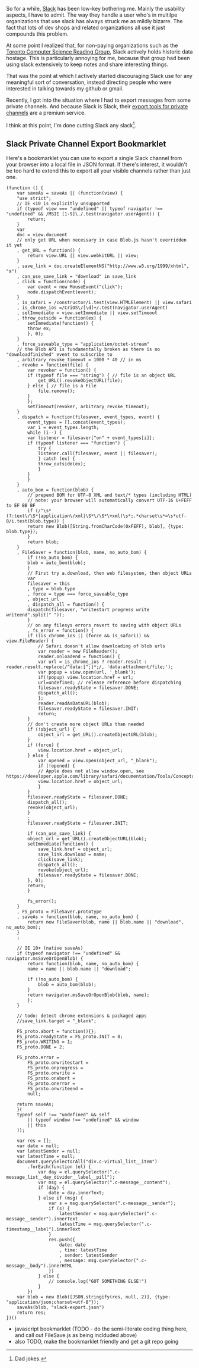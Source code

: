 So for a while, [Slack](TODO) has been low-key bothering me. Mainly the usability aspects, I have to admit. The way they handle a user who's in multilpe organizations that use slack has always struck me as mildly bizarre. The fact that lots of dev shops and related organizations all use it just compounds this problem.

At some point I realized that, for non-paying organizations such as the [Toronto Computer Science Reading Group](TODO), Slack actively holds historic data hostage. This is particularly annoying for me, because that group had been using slack extensively to keep notes and share interesting things.

That was the point at which I actively started discouraging Slack use for any meaningful sort of conversation, instead directing people who were interested in talking towards my github or gmail.

Recently, I got into the situation where I had to export messages from some private channels. And because Slack is Slack, their [export tools for private channels]() are a premium service.

I think at this point, I'm done cutting Slack any slack[^dad-jokes].

[^dad-jokes]: Dad jokes.

## Slack Private Channel Export Bookmarklet

Here's a bookmarklet you can use to export a single Slack channel from your browser into a local file in JSON format. If there's interest, it wouldn't be too hard to extend this to export all your visible channels rather than just one.

```
(function () {
    var saveAs = saveAs || (function(view) {
	"use strict";
	// IE <10 is explicitly unsupported
	if (typeof view === "undefined" || typeof navigator !== "undefined" && /MSIE [1-9]\./.test(navigator.userAgent)) {
	    return;
	}
	var
	doc = view.document
	// only get URL when necessary in case Blob.js hasn't overridden it yet
	, get_URL = function() {
	    return view.URL || view.webkitURL || view;
	}
	, save_link = doc.createElementNS("http://www.w3.org/1999/xhtml", "a")
	, can_use_save_link = "download" in save_link
	, click = function(node) {
	    var event = new MouseEvent("click");
	    node.dispatchEvent(event);
	}
	, is_safari = /constructor/i.test(view.HTMLElement) || view.safari
	, is_chrome_ios =/CriOS\/[\d]+/.test(navigator.userAgent)
	, setImmediate = view.setImmediate || view.setTimeout
	, throw_outside = function(ex) {
	    setImmediate(function() {
		throw ex;
	    }, 0);
	}
	, force_saveable_type = "application/octet-stream"
	// the Blob API is fundamentally broken as there is no "downloadfinished" event to subscribe to
	, arbitrary_revoke_timeout = 1000 * 40 // in ms
	, revoke = function(file) {
	    var revoker = function() {
		if (typeof file === "string") { // file is an object URL
		    get_URL().revokeObjectURL(file);
		} else { // file is a File
		    file.remove();
		}
	    };
	    setTimeout(revoker, arbitrary_revoke_timeout);
	}
	, dispatch = function(filesaver, event_types, event) {
	    event_types = [].concat(event_types);
	    var i = event_types.length;
	    while (i--) {
		var listener = filesaver["on" + event_types[i]];
		if (typeof listener === "function") {
		    try {
			listener.call(filesaver, event || filesaver);
		    } catch (ex) {
			throw_outside(ex);
		    }
		}
	    }
	}
	, auto_bom = function(blob) {
	    // prepend BOM for UTF-8 XML and text/* types (including HTML)
	    // note: your browser will automatically convert UTF-16 U+FEFF to EF BB BF
	    if (/^\s*(?:text\/\S*|application\/xml|\S*\/\S*\+xml)\s*;.*charset\s*=\s*utf-8/i.test(blob.type)) {
		return new Blob([String.fromCharCode(0xFEFF), blob], {type: blob.type});
	    }
	    return blob;
	}
	, FileSaver = function(blob, name, no_auto_bom) {
	    if (!no_auto_bom) {
		blob = auto_bom(blob);
	    }
	    // First try a.download, then web filesystem, then object URLs
	    var
	    filesaver = this
	    , type = blob.type
	    , force = type === force_saveable_type
	    , object_url
	    , dispatch_all = function() {
		dispatch(filesaver, "writestart progress write writeend".split(" "));
	    }
	    // on any filesys errors revert to saving with object URLs
	    , fs_error = function() {
		if ((is_chrome_ios || (force && is_safari)) && view.FileReader) {
		    // Safari doesn't allow downloading of blob urls
		    var reader = new FileReader();
		    reader.onloadend = function() {
			var url = is_chrome_ios ? reader.result : reader.result.replace(/^data:[^;]*;/, 'data:attachment/file;');
			var popup = view.open(url, '_blank');
			if(!popup) view.location.href = url;
			url=undefined; // release reference before dispatching
			filesaver.readyState = filesaver.DONE;
			dispatch_all();
		    };
		    reader.readAsDataURL(blob);
		    filesaver.readyState = filesaver.INIT;
		    return;
		}
		// don't create more object URLs than needed
		if (!object_url) {
		    object_url = get_URL().createObjectURL(blob);
		}
		if (force) {
		    view.location.href = object_url;
		} else {
		    var opened = view.open(object_url, "_blank");
		    if (!opened) {
			// Apple does not allow window.open, see https://developer.apple.com/library/safari/documentation/Tools/Conceptual/SafariExtensionGuide/WorkingwithWindowsandTabs/WorkingwithWindowsandTabs.html
			view.location.href = object_url;
		    }
		}
		filesaver.readyState = filesaver.DONE;
		dispatch_all();
		revoke(object_url);
	    }
	    ;
	    filesaver.readyState = filesaver.INIT;

	    if (can_use_save_link) {
		object_url = get_URL().createObjectURL(blob);
		setImmediate(function() {
		    save_link.href = object_url;
		    save_link.download = name;
		    click(save_link);
		    dispatch_all();
		    revoke(object_url);
		    filesaver.readyState = filesaver.DONE;
		}, 0);
		return;
	    }

	    fs_error();
	}
	, FS_proto = FileSaver.prototype
	, saveAs = function(blob, name, no_auto_bom) {
	    return new FileSaver(blob, name || blob.name || "download", no_auto_bom);
	}
	;

	// IE 10+ (native saveAs)
	if (typeof navigator !== "undefined" && navigator.msSaveOrOpenBlob) {
	    return function(blob, name, no_auto_bom) {
		name = name || blob.name || "download";

		if (!no_auto_bom) {
		    blob = auto_bom(blob);
		}
		return navigator.msSaveOrOpenBlob(blob, name);
	    };
	}

	// todo: detect chrome extensions & packaged apps
	//save_link.target = "_blank";

	FS_proto.abort = function(){};
	FS_proto.readyState = FS_proto.INIT = 0;
	FS_proto.WRITING = 1;
	FS_proto.DONE = 2;

	FS_proto.error =
	    FS_proto.onwritestart =
	    FS_proto.onprogress =
	    FS_proto.onwrite =
	    FS_proto.onabort =
	    FS_proto.onerror =
	    FS_proto.onwriteend =
	    null;

	return saveAs;
    }(
	typeof self !== "undefined" && self
	    || typeof window !== "undefined" && window
	    || this
    ));

    var res = [];
    var date = null;
    var latestSender = null;
    var latestTime = null;
    document.querySelectorAll("div.c-virtual_list__item")
        .forEach(function (el) {
            var day = el.querySelector(".c-message_list__day_divider__label__pill");
            var msg = el.querySelector(".c-message__content");
            if (day) {
                date = day.innerText;
            } else if (msg) {
                var s = msg.querySelector(".c-message__sender");
                if (s) {
                    latestSender = msg.querySelector(".c-message__sender").innerText
                    latestTime = msg.querySelector(".c-timestamp__label").innerText
                }
                res.push({
                    date: date
                    , time: latestTime
                    , sender: latestSender
                    , message: msg.querySelector(".c-message__body").innerHTML
                })
            } else {
                // console.log("GOT SOMETHING ELSE!")
            }
        })
    var blob = new Blob([JSON.stringify(res, null, 2)], {type: "application/json;charset=utf-8"});
    saveAs(blob, "slack-export.json")
    return res;
})()
```

- javascript bookmarklet (TODO - do the semi-literate coding thing here, and call out FileSave.js as being inclduded above)
- also TODO, make the bookmarklet friendly and get a git repo going
